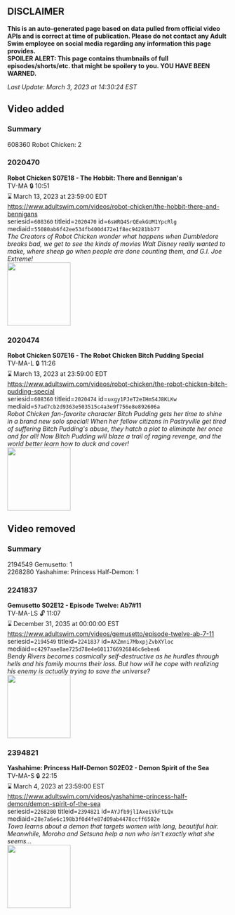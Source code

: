 ## DISCLAIMER
**This is an auto-generated page based on data pulled from official video APIs and is correct at time of publication. Please do not contact any Adult Swim employee on social media regarding any information this page provides.**  
**SPOILER ALERT: This page contains thumbnails of full episodes/shorts/etc. that might be spoilery to you. YOU HAVE BEEN WARNED.**  

_Last Update: March 3, 2023 at 14:30:24 EST_
## Video added
### Summary
608360 Robot Chicken: 2  
### 2020470
**Robot Chicken S07E18 - The Hobbit: There and Bennigan's**  
TV-MA 🔒 10:51  
⌛ March 13, 2023 at 23:59:00 EDT  
https://www.adultswim.com/videos/robot-chicken/the-hobbit-there-and-bennigans  
seriesid=`608360` titleid=`2020470` id=`6sWRQ4SrQEekGUM1YpcRlg` mediaid=`55080ab6f42ee534fb400d472e1f8ec94281bb77`  
_The Creators of Robot Chicken wonder what happens when Dumbledore breaks bad, we get to see the kinds of movies Walt Disney really wanted to make, where sheep go when people are done counting them, and G.I. Joe Extreme!_  
<a href="https://media.cdn.adultswim.com/uploads/20200406/thumbnails/2_20461210576-robotchicken_135_dup.jpg"><img src="https://media.cdn.adultswim.com/uploads/20200406/thumbnails/2_20461210576-robotchicken_135_dup.jpg" height="144px" /></a>
### 2020474
**Robot Chicken S07E16 - The Robot Chicken Bitch Pudding Special**  
TV-MA-L 🔒 11:26  
⌛ March 13, 2023 at 23:59:00 EDT  
https://www.adultswim.com/videos/robot-chicken/the-robot-chicken-bitch-pudding-special  
seriesid=`608360` titleid=`2020474` id=`uxgy1PJeT2eIHmS4J8KLKw` mediaid=`57ad7cb2d9363e503515c4a3e9f756e8e892606a`  
_Robot Chicken fan-favorite character Bitch Pudding gets her time to shine in a brand new solo special! When her fellow citizens in Pastryville get tired of suffering Bitch Pudding's abuse, they hatch a plot to eliminate her once and for all! Now Bitch Pudding will blaze a trail of raging revenge, and the world better learn how to duck and cover!_  
<a href="https://media.cdn.adultswim.com/uploads/20200406/thumbnails/2_2046129489-robotchicken_701_special_dup.jpg"><img src="https://media.cdn.adultswim.com/uploads/20200406/thumbnails/2_2046129489-robotchicken_701_special_dup.jpg" height="144px" /></a>
## Video removed
### Summary
2194549 Gemusetto: 1  
2268280 Yashahime: Princess Half-Demon: 1  
### 2241837
**Gemusetto S02E12 - Episode Twelve: Ab7#11**  
TV-MA-LS 🔓 11:07  
⌛ December 31, 2035 at 00:00:00 EST  
https://www.adultswim.com/videos/gemusetto/episode-twelve-ab-7-11  
seriesid=`2194549` titleid=`2241837` id=`AXZmni7MbxpjZvbXYloc` mediaid=`c4297aae8ae725d78e4e6011766926846c6ebea6`  
_Bendy Rivers becomes cosmically self-destructive as he hurdles through hells and his family mourns their loss. But how will he cope with realizing his enemy is actually trying to save the universe?_  
<a href="https://media.cdn.adultswim.com/uploads/20201215/thumbnails/2_201215836487-GSMP_212_dup-20201209.jpg"><img src="https://media.cdn.adultswim.com/uploads/20201215/thumbnails/2_201215836487-GSMP_212_dup-20201209.jpg" height="144px" /></a>
### 2394821
**Yashahime: Princess Half-Demon S02E02 - Demon Spirit of the Sea**  
TV-MA-S 🔒 22:15  
⌛ March 4, 2023 at 23:59:00 EST  
https://www.adultswim.com/videos/yashahime-princess-half-demon/demon-spirit-of-the-sea  
seriesid=`2268280` titleid=`2394821` id=`AYJfb9jlIAxeiVkFtLQx` mediaid=`28e7a6e6c198b3f0d4fe87d09ab4478ccff6502e`  
_Towa learns about a demon that targets women with long, beautiful hair. Meanwhile, Moroha and Setsuna help a nun who isn't exactly what she seems…_  
<a href="https://media.cdn.adultswim.com/uploads/20220802/thumbnails/2_22821242120-YashahimePrincessHalfDemon_202_DemonSpiritOfTheSea.png"><img src="https://media.cdn.adultswim.com/uploads/20220802/thumbnails/2_22821242120-YashahimePrincessHalfDemon_202_DemonSpiritOfTheSea.png" height="144px" /></a>
